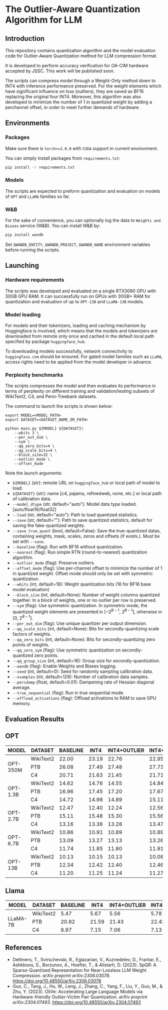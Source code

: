 # The Outlier-Aware Quantization Algorithm for LLM

## Introduction

This repository contains quantization algorithm and the model evaluation code for Outlier-Aware Quantization method for LLM compression format. 

It is developed to perform accuracy verification for OA-CIM hardware accepted by JSSC. This work will be published soon.

The scripts can compress model through a Weight-Only method down to INT4 with inference performance preserved. For the weight elements which have significant influence on loss (outliers), they are saved as BF16 replacing the original four INT4. Moreover, this algorithm was also developed to minimize the number of 1 in quantized weight by adding a perchannel offset, in order to meet further demands of hardware.

## Environments

### Packages

Make sure there is `torch>=2.0.0` with `CUDA` support in current environment. 

You can simply install packages from `requirements.txt`:
```bash
pip install -r requirements.txt
```

### Models 

The scripts are expected to preform quantization and evaluation on models of `OPT` and `LLaMA` families so far.  

### W&B

For the sake of convenience, you can optionally log the data to `Weights and Biases` service (W&B). You can install W&B by:

```bash
pip install wandb
```

Set `$WANDB_ENTITY`, `$WANDB_PROJECT`, `$WANDB_NAME` environment variables before running the scripts.

## Launching

### Hardware requirements
The scripts was developed and evaluated on a single RTX3090 GPU with 30GB GPU RAM. It can successfully run on GPUs with 30GB+ RAM for quantization and evaluation of up to `OPT-13B` and `LLaMA-13B` models. 

### Model loading
For models and their tokenizers, loading and caching mechanism by Huggingface is involved, which means   that the models and tokenizers are downloaded from remote only once and cached in the default local path specified by package `huggingface_hub`. 

To downloading models successfully, network connectivity to `huggingface.com` should be ensured. For gated model families such as `LLaMA`, access rights need to be applied from the model developer in advance.

### Perplexity benchmarks
The scripts compresses the model and then evaluates its performance in terms of perplexity on different training and validation/testing subsets of WikiText2, C4, and Penn-Treebank datasets. 

The command to launch the scripts is shown below: 

```
export MODEL=<MODEL_PATH>
export DATASET=<DATASET_NAME_OR_PATH>

python main.py ${MODEL} ${DATASET}\
	--wbits 3 \ 
	--per_out_dim \
	--sym \
	--qq_zero_bits=4 \
	--qq_scale_bits=4 \
	--block_size=32 \
	--outlier_mode \
	--offset_mode
```
Note the launch arguments:
-  `${MODEL}` (str): remote URL on `huggingface_hub` or local path of model to load.
- `${DATASET}` (str): name [c4, pajama, refinedweb, none, etc.] or local path of calibration data.
-  `--model_dtype` (str, default="auto"): Model data type loaded. [auto/float16/float32]
- `--load` (str, default="auto"): Path to load quantized statistics.
- `--save` (str, default=""): Path to save quantized statistics, default for saving the fake-quantized weights.
-  `--save_true_quant` (bool, default=False): Save the true-quantized datas, containing weights, mask, scales, zeros and offsets (if exists.). Must be set with `--save`.
-  `--baseline` (flag): Run with BF16 without quantization.
- `--nearest` (flag): Run simple RTN (round-to-nearest) quantization algorithm.
-  `--outlier_mode` (flag): Preserve outliers.
-  `--offset_mode` (flag): Use per-channel offset to minimize the number of 1 in quantized weight. Offset mode should only be set with symmetric quantization.
- `--wbits` (int, default=16): Weight quantization bits (16 for BF16 base model evaluation)
- `--block_size` (int, default=None): Number of weight columns quantized together. In a block of weights, one or no outlier per row is preserved.
- `--sym` (flag): Use symmetric quantization. In symmetric mode, the quantized weight elements are presented in $[-2^{B-1},\ 2^{B-1}]$,  otherwise in $[0,\ 2^{B-1}]$.
- `--per_out_dim` (flag): Use unique quantizer per output dimension.
- `--qq_scale_bits` (int, default=None): Bits for secondly-quantizing scale factors of weights.
- `--qq_zero_bits` (int, default=None): Bits for secondly-quantizing zero points of weights.
- `--qq_zero_sym` (flag): Use symmetric quantization on secondly-quantized zero points.
- `--qq_group_size` (int, default=16): Group size for secondly-quantization.
- `--wandb` (flag): Enable Weights and Biases logging.
-  `--seed` (int, default=0): Seed for randomly sampling calibration data.
-  `--nsamples` (int, default=128): Number of calibration data samples.
-  `--percdamp` (float, default=0.01): Dampening rate of Hessian diagonal average.
-  `--true_sequential` (flag): Run in true sequential mode.
-  `--offload_activations` (flag): Offload activations to RAM to save GPU memory.

## Evaluation Results

## OPT

<table class="tg">
<thead>
  <tr>
    <th class="tg-9wq8">MODEL</th>
    <th class="tg-9wq8">DATASET</th>
    <th class="tg-9wq8">BASELINE</th>
    <th class="tg-9wq8">INT4</th>
    <th class="tg-9wq8">INT4+OUTLIER</th>
    <th class="tg-9wq8">INT4+OFFSET</th>
    <th class="tg-9wq8">INT4+OUTLIER+OFFSET</th>
  </tr>
</thead>
<tbody>
  <tr>
    <td class="tg-9wq8" rowspan="3">OPT-350M</td>
    <td class="tg-9wq8">WikiText2</td>
    <td class="tg-9wq8">22.00</td>
    <td class="tg-9wq8">23.19</td>
    <td class="tg-9wq8">22.76</td>
    <td class="tg-9wq8">22.95</td>
    <td class="tg-9wq8">23.10</td>
  </tr>
  <tr>
    <td class="tg-9wq8">PTB</td>
    <td class="tg-9wq8">26.08</td>
    <td class="tg-9wq8">27.49</td>
    <td class="tg-9wq8">27.48</td>
    <td class="tg-9wq8">27.73</td>
    <td class="tg-9wq8">27.91</td>
  </tr>
  <tr>
    <td class="tg-9wq8">C4</td>
    <td class="tg-9wq8">20.71</td>
    <td class="tg-9wq8">21.63</td>
    <td class="tg-9wq8">21.45</td>
    <td class="tg-9wq8">21.71</td>
    <td class="tg-9wq8">21.70</td>
  </tr>
  <tr>
    <td class="tg-9wq8" rowspan="3">OPT-1.3B</td>
    <td class="tg-9wq8">WikiText2</td>
    <td class="tg-9wq8">14.62</td>
    <td class="tg-9wq8">14.76</td>
    <td class="tg-9wq8">14.55</td>
    <td class="tg-9wq8">14.84</td>
    <td class="tg-9wq8">14.65</td>
  </tr>
  <tr>
    <td class="tg-9wq8">PTB</td>
    <td class="tg-9wq8">16.96</td>
    <td class="tg-9wq8">17.45</td>
    <td class="tg-9wq8">17.20</td>
    <td class="tg-9wq8">17.67</td>
    <td class="tg-9wq8">17.25</td>
  </tr>
  <tr>
    <td class="tg-9wq8">C4</td>
    <td class="tg-9wq8">14.72</td>
    <td class="tg-9wq8">14.98</td>
    <td class="tg-9wq8">14.89</td>
    <td class="tg-9wq8">15.11</td>
    <td class="tg-9wq8">14.92</td>
  </tr>
  <tr>
    <td class="tg-9wq8" rowspan="3">OPT-2.7B</td>
    <td class="tg-9wq8">WikiText2</td>
    <td class="tg-9wq8">12.47</td>
    <td class="tg-9wq8">12.40</td>
    <td class="tg-9wq8">12.24</td>
    <td class="tg-9wq8">12.56</td>
    <td class="tg-9wq8">12.23</td>
  </tr>
  <tr>
    <td class="tg-9wq8">PTB</td>
    <td class="tg-9wq8">15.11</td>
    <td class="tg-9wq8">15.48</td>
    <td class="tg-9wq8">15.30</td>
    <td class="tg-9wq8">15.56</td>
    <td class="tg-9wq8">15.34</td>
  </tr>
  <tr>
    <td class="tg-9wq8">C4</td>
    <td class="tg-9wq8">13.16</td>
    <td class="tg-9wq8">13.36</td>
    <td class="tg-9wq8">13.28</td>
    <td class="tg-9wq8">13.47</td>
    <td class="tg-9wq8">13.33</td>
  </tr>
  <tr>
    <td class="tg-9wq8" rowspan="3">OPT-6.7B</td>
    <td class="tg-9wq8">WikiText2</td>
    <td class="tg-9wq8">10.86</td>
    <td class="tg-9wq8">10.91</td>
    <td class="tg-9wq8">10.89</td>
    <td class="tg-9wq8">10.89</td>
    <td class="tg-9wq8">10.83</td>
  </tr>
  <tr>
    <td class="tg-9wq8">PTB</td>
    <td class="tg-9wq8">13.09</td>
    <td class="tg-9wq8">13.27</td>
    <td class="tg-9wq8">13.13</td>
    <td class="tg-9wq8">13.26</td>
    <td class="tg-9wq8">13.22</td>
  </tr>
  <tr>
    <td class="tg-9wq8">C4</td>
    <td class="tg-9wq8">11.74</td>
    <td class="tg-9wq8">11.85</td>
    <td class="tg-9wq8">11.80</td>
    <td class="tg-9wq8">11.91</td>
    <td class="tg-9wq8">11.84</td>
  </tr>
  <tr>
    <td class="tg-9wq8" rowspan="3">OPT-13B</td>
    <td class="tg-9wq8">WikiText2</td>
    <td class="tg-9wq8">10.13</td>
    <td class="tg-9wq8">10.15</td>
    <td class="tg-9wq8">10.13</td>
    <td class="tg-9wq8">10.08</td>
    <td class="tg-9wq8">10.09</td>
  </tr>
  <tr>
    <td class="tg-9wq8">PTB</td>
    <td class="tg-9wq8">12.34</td>
    <td class="tg-9wq8">12.42</td>
    <td class="tg-9wq8">12.40</td>
    <td class="tg-9wq8">12.46</td>
    <td class="tg-9wq8">12.44</td>
  </tr>
  <tr>
    <td class="tg-9wq8">C4</td>
    <td class="tg-9wq8">11.20</td>
    <td class="tg-9wq8">11.25</td>
    <td class="tg-9wq8">11.24</td>
    <td class="tg-9wq8">11.27</td>
    <td class="tg-9wq8">11.26</td>
  </tr>
</tbody>
</table>



## Llama

<table class="tg">
<thead>
  <tr>
    <th class="tg-9wq8">MODEL</th>
    <th class="tg-9wq8">DATASET</th>
    <th class="tg-9wq8">BASELINE</th>
    <th class="tg-9wq8">INT4</th>
    <th class="tg-9wq8">INT4+OUTLIER</th>
    <th class="tg-9wq8">INT4+OFFSET</th>
    <th class="tg-9wq8">INT4+OUTLIER+OFFSET</th>
  </tr>
</thead>
<tbody>
  <tr>
    <td class="tg-9wq8" rowspan="3">LLaMA-7B</td>
    <td class="tg-9wq8">WikiText2</td>
    <td class="tg-9wq8">5.47</td>
    <td class="tg-9wq8">5.67</td>
    <td class="tg-9wq8">5.56</td>
    <td class="tg-9wq8">5.78</td>
    <td class="tg-9wq8">5.61</td>
  </tr>
  <tr>
    <td class="tg-9wq8">PTB</td>
    <td class="tg-9wq8">20.82</td>
    <td class="tg-9wq8">21.59</td>
    <td class="tg-9wq8">21.43</td>
    <td class="tg-9wq8">22.42</td>
    <td class="tg-9wq8">21.55</td>
  </tr>
  <tr>
    <td class="tg-9wq8">C4</td>
    <td class="tg-9wq8">6.97</td>
    <td class="tg-9wq8">7.15</td>
    <td class="tg-9wq8">7.06</td>
    <td class="tg-9wq8">7.13</td>
    <td class="tg-9wq8">7.08</td>
  </tr>
</tbody>
</table>



## References

- Dettmers, T., Svirschevski, R., Egiazarian, V., Kuznedelev, D., Frantar, E., Ashkboos, S., Borzunov, A., Hoefler, T., & Alistarh, D. (2023). SpQR: A Sparse-Quantized Representation for Near-Lossless LLM Weight Compression. *arXiv preprint arXiv:2306.03078*. https://doi.org/10.48550/arXiv.2306.03078
- Guo, C., Tang, J., Hu, W., Leng, J., Zhang, C., Yang, F., Liu, Y., Guo, M., & Zhu, Y. (2023). OliVe: Accelerating Large Language Models via Hardware-friendly Outlier-Victim Pair Quantization. *arXiv preprint arXiv:2304.07493*. https://doi.org/10.48550/arXiv.2304.07493 

